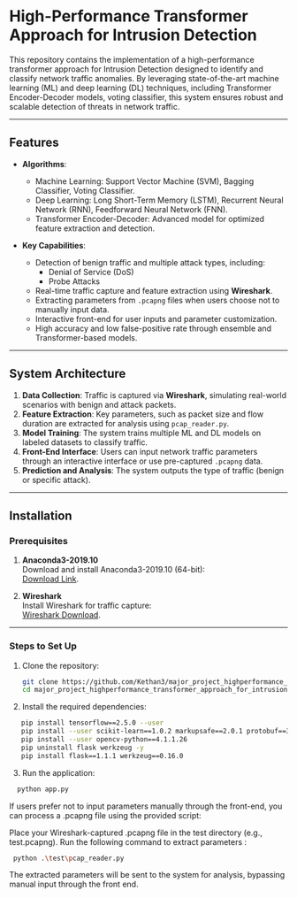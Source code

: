 # High-Performance Transformer Approach for Intrusion Detection  

This repository contains the implementation of a high-performance transformer approach for Intrusion Detection  designed to identify and classify network traffic anomalies. By leveraging state-of-the-art machine learning (ML) and deep learning (DL) techniques, including Transformer Encoder-Decoder models, voting classifier, this system ensures robust and scalable detection of threats in network traffic.  

---

## Features  

- **Algorithms**:  
  - Machine Learning: Support Vector Machine (SVM), Bagging Classifier, Voting Classifier.  
  - Deep Learning: Long Short-Term Memory (LSTM), Recurrent Neural Network (RNN), Feedforward Neural Network (FNN).  
  - Transformer Encoder-Decoder: Advanced model for optimized feature extraction and detection.  

- **Key Capabilities**:  
  - Detection of benign traffic and multiple attack types, including:  
    - Denial of Service (DoS)  
    - Probe Attacks    
  - Real-time traffic capture and feature extraction using **Wireshark**.  
  - Extracting parameters from `.pcapng` files when users choose not to manually input data.  
  - Interactive front-end for user inputs and parameter customization.  
  - High accuracy and low false-positive rate through ensemble and Transformer-based models.  

---

## System Architecture  

1. **Data Collection**: Traffic is captured via **Wireshark**, simulating real-world scenarios with benign and attack packets.  
2. **Feature Extraction**: Key parameters, such as packet size and flow duration are extracted for analysis using `pcap_reader.py`.  
3. **Model Training**: The system trains multiple ML and DL models on labeled datasets to classify traffic.  
4. **Front-End Interface**: Users can input network traffic parameters through an interactive interface or use pre-captured `.pcapng` data.  
5. **Prediction and Analysis**: The system outputs the type of traffic (benign or specific attack).  

---

## Installation  

### Prerequisites  

1. **Anaconda3-2019.10**  
   Download and install Anaconda3-2019.10 (64-bit):  
   [Download Link](https://repo.anaconda.com/archive/Anaconda3-2019.10-Windows-x86_64.exe).  

2. **Wireshark**  
   Install Wireshark for traffic capture:  
   [Wireshark Download](https://www.wireshark.org/download.html).  

---

### Steps to Set Up  

1. Clone the repository:  
   ```bash  
   git clone https://github.com/Kethan3/major_project_highperformance_transformer_approach_for_intrusiondetection.git  
   cd major_project_highperformance_transformer_approach_for_intrusiondetection  

2. Install the required dependencies:
```bash
   pip install tensorflow==2.5.0 --user  
   pip install --user scikit-learn==1.0.2 markupsafe==2.0.1 protobuf==3.20 numpy==1.19.5 keras==2.5.0rc0 werkzeug==0.16.0 itsdangerous==2.0.1 jinja2==3.0.3  
   pip install --user opencv-python==4.1.1.26  
   pip uninstall flask werkzeug -y  
   pip install flask==1.1.1 werkzeug==0.16.0
```

3. Run the application:
```bash
  python app.py
```
If users prefer not to input parameters manually through the front-end, you can process a .pcapng file using the provided script:

Place your Wireshark-captured .pcapng file in the test directory (e.g., test.pcapng).
Run the following command to extract parameters :
```bash
 python .\test\pcap_reader.py
```
The extracted parameters will be sent to the  system for analysis, bypassing manual input through the front end.
